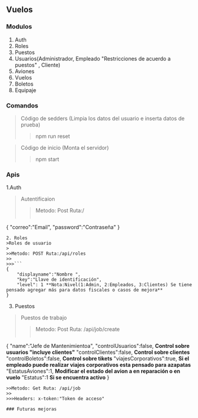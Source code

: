 ## Vuelos

### Modulos
1. Auth
2. Roles
3. Puestos
4. Usuarios(Administrador, Empleado "Restricciones de acuerdo a puestos" , Cliente)
5. Aviones
6. Vuelos
7. Boletos
8. Equipaje

### Comandos
>Código de sedders (Limpia los datos del usuario e inserta datos de prueba)
>
>>npm run reset

>Código de inicio (Monta el servidor)
>
>>npm start

### Apis

1.Auth
>Autentificaion
>
>>Metodo: Post Ruta:/
>>
>>>```
{
    "correo":"Email",
    "password":"Contraseña"
}
```
2. Roles
>Roles de usuario
>
>>Metodo: POST Ruta:/api/roles
>>
>>>```
{
    "displayname":"Nombre ",
    "key":"Llave de identificación",
    "level": 1 **Nota:Nivel(1:Admin, 2:Empleados, 3:Clientes) Se tiene pensado agregar más para datos fiscales o casos de mejora**
}
```
3. Puestos
>Puestos de trabajo
>
>>Metodo: Post Ruta: /api/job/create
>>
>>>```
{
    "name":"Jefe de Mantenimientoa",
    "controlUsuarios":false, **Control sobre usuarios "incluye clientes"**
    "controlClientes":false, **Control sobre clientes**
    "controlBoletos":false, **Control sobre tikets**
    "viajesCorporativos":true, **Si el empleado puede realizar viajes corporativos esta pensado para azapatas**
    "EstatusAviones":1, **Modificar el estado del avion a en reparación o en vuelo**
    "Estatus":1 **Si se encuentra activo**
}
```
>>Metodo: Get Ruta: /api/job
>>
>>>Headers: x-token:"Token de acceso"

### Futuras mejoras

